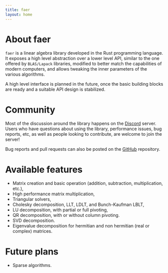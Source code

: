 ```yaml
---
title: faer
layout: home
---
```


# About faer

`faer` is a linear algebra library developed in the Rust programming
language. It exposes a high level abstraction over a lower level API, similar
to the one offered by `BLAS/Lapack` libraries, modified to better match the
capabilities of modern computers, and allows tweaking the inner parameters of
the various algorithms.

A high level interface is planned in the future, once the basic building blocks
are ready and a suitable API design is stabilized.

# Community

Most of the discussion around the library happens on the [Discord][discord] server.
Users who have questions about using the library, performance issues, bug reports, etc,
as well as people looking to contribute, are welcome to join the server!

Bug reports and pull requests can also be posted on the [GitHub][github] repository.

# Available features

- Matrix creation and basic operation (addition, subtraction, multiplication, etc.),
- High performance matrix multiplication,
- Triangular solvers,
- Cholesky decomposition, LLT, LDLT, and Bunch-Kaufman LBLT,
- LU decomposition, with partial or full pivoting,
- QR decomposition, with or without column pivoting.
- SVD decomposition.
- Eigenvalue decomposition for hermitian and non hermitian (real or complex)
  matrices.

# Future plans

- Sparse algorithms.

[discord]: https://discord.gg/Ak5jDsAFVZ
[github]: https://github.com/sarah-ek/faer-rs
